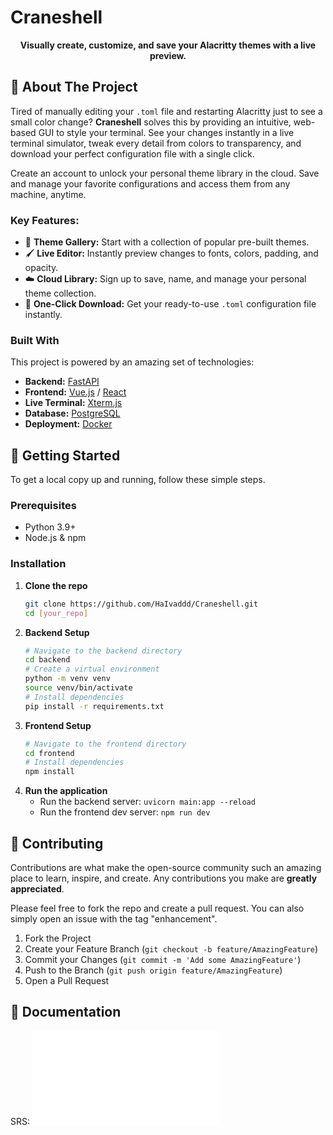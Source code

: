 # Craneshell

<p align="center">
  <strong>Visually create, customize, and save your Alacritty themes with a live preview.</strong>
</p>

## 🌟 About The Project

Tired of manually editing your `.toml` file and restarting Alacritty just to see a small color change? **Craneshell** solves this by providing an intuitive, web-based GUI to style your terminal. See your changes instantly in a live terminal simulator, tweak every detail from colors to transparency, and download your perfect configuration file with a single click.

Create an account to unlock your personal theme library in the cloud. Save and manage your favorite configurations and access them from any machine, anytime.

### Key Features:
*   🎨 **Theme Gallery:** Start with a collection of popular pre-built themes.
*   🖌️ **Live Editor:** Instantly preview changes to fonts, colors, padding, and opacity.
*   ☁️ **Cloud Library:** Sign up to save, name, and manage your personal theme collection.
*   🚀 **One-Click Download:** Get your ready-to-use `.toml` configuration file instantly.

### Built With
This project is powered by an amazing set of technologies:

*   **Backend:** [FastAPI](https://fastapi.tiangolo.com/)
*   **Frontend:** [Vue.js](https://vuejs.org/) / [React](https://reactjs.org/)
*   **Live Terminal:** [Xterm.js](https://xtermjs.org/)
*   **Database:** [PostgreSQL](https://www.postgresql.org/)
*   **Deployment:** [Docker](https://www.docker.com/)

## 🚀 Getting Started

To get a local copy up and running, follow these simple steps.

### Prerequisites
*   Python 3.9+
*   Node.js & npm

### Installation

1.  **Clone the repo**
    ```sh
    git clone https://github.com/HaIvaddd/Craneshell.git
    cd [your_repo]
    ```
2.  **Backend Setup**
    ```sh
    # Navigate to the backend directory
    cd backend
    # Create a virtual environment
    python -m venv venv
    source venv/bin/activate
    # Install dependencies
    pip install -r requirements.txt
    ```
3.  **Frontend Setup**
    ```sh
    # Navigate to the frontend directory
    cd frontend
    # Install dependencies
    npm install
    ```
4.  **Run the application**
    *   Run the backend server: `uvicorn main:app --reload`
    *   Run the frontend dev server: `npm run dev`

## 🤝 Contributing

Contributions are what make the open-source community such an amazing place to learn, inspire, and create. Any contributions you make are **greatly appreciated**.

Please feel free to fork the repo and create a pull request. You can also simply open an issue with the tag "enhancement".

1.  Fork the Project
2.  Create your Feature Branch (`git checkout -b feature/AmazingFeature`)
3.  Commit your Changes (`git commit -m 'Add some AmazingFeature'`)
4.  Push to the Branch (`git push origin feature/AmazingFeature`)
5.  Open a Pull Request

## 📜 Documentation

SRS: ![SRS](/docs/SRS.md)

